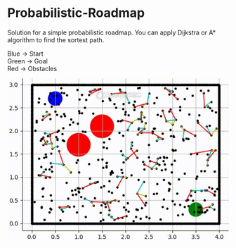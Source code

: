 # Probabilistic-Roadmap

Solution for a simple probabilistic roadmap. You can apply Dijkstra or A* algorithm to find the sortest path.

Blue -> Start  
Green -> Goal  
Red -> Obstacles  

![](images/PRM.gif)
